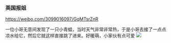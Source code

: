 ### 英国报姐
https://weibo.com/3099016097/GqMTsrZnR

一位小哥无意间发现了一只小青蛙，当时天气非常非常热，于是小哥去接了一点点凉水给它，然后它就这样直接跳了进来。好暖萌，小家伙有点可爱
![](https://img3.miaopai.com/images/L~-GjM4A2qznyomwylXLIe-BqrW0~a4OadeaMQ___8n15_4.jpg)

